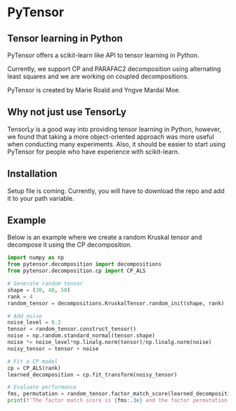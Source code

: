 # PyTensor
## Tensor learning in Python

PyTensor offers a scikit-learn like API to tensor learning in Python. 

Currently, we support CP and PARAFAC2 decomposition using alternating least squares and we are working on coupled decompositions.

PyTensor is created by Marie Roald and Yngve Mardal Moe.

## Why not just use TensorLy

TensorLy is a good way into providing tensor learning in Python, however, we found that taking a more object-oriented approach was more useful when conducting many experiments. Also, it should be easier to start using PyTensor for people who have experience with scikit-learn.

## Installation

Setup file is coming. Currently, you will have to download the repo and add it to your path variable.

## Example

Below is an example where we create a random Kruskal tensor and decompose it using the CP decomposition.

```python
import numpy as np
from pytensor.decomposition import decompositions
from pytensor.decomposition.cp import CP_ALS

# Generate random tensor    
shape = (30, 40, 50)
rank = 4
random_tensor = decompositions.KruskalTensor.random_init(shape, rank)

# Add noise    
noise_level = 0.3
tensor = random_tensor.construct_tensor()
noise = np.random.standard_normal(tensor.shape)
noise *= noise_level*np.linalg.norm(tensor)/np.linalg.norm(noise)
noisy_tensor = tensor + noise

# Fit a CP model
cp = CP_ALS(rank)
learned_decomposition = cp.fit_transform(noisy_tensor)

# Evaluate performance
fms, permutation = random_tensor.factor_match_score(learned_decomposition)
print(f'The factor match score is {fms:.3e} and the factor permutation is {permutation}')
```
